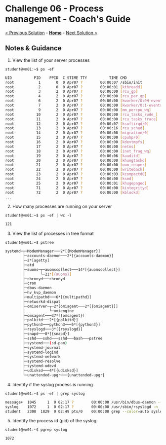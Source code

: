 # Challenge 06 - Process management - Coach's Guide 

[< Previous Solution](./Solution-05.md) - **[Home](./README.md)** - [Next Solution >](./Solution-07.md)

## Notes & Guidance
1. View the list of your server processes

`student@vm01:~$ ps -ef`

```bash
UID          PID    PPID  C STIME TTY          TIME CMD
root           1       0  0 Apr07 ?        00:00:07 /sbin/init
root           2       0  0 Apr07 ?        00:00:01 [kthreadd]
root           3       2  0 Apr07 ?        00:00:00 [rcu_gp]
root           4       2  0 Apr07 ?        00:00:00 [rcu_par_gp]
root           6       2  0 Apr07 ?        00:00:00 [kworker/0:0H-events_highpri]
root           7       2  0 Apr07 ?        00:00:00 [kworker/0:1-events]
root           9       2  0 Apr07 ?        00:00:00 [mm_percpu_wq]
root          10       2  0 Apr07 ?        00:00:00 [rcu_tasks_rude_]
root          11       2  0 Apr07 ?        00:00:00 [rcu_tasks_trace]
root          12       2  0 Apr07 ?        00:00:07 [ksoftirqd/0]
root          13       2  0 Apr07 ?        00:00:16 [rcu_sched]
root          14       2  0 Apr07 ?        00:00:00 [migration/0]
root          15       2  0 Apr07 ?        00:00:00 [cpuhp/0]
root          16       2  0 Apr07 ?        00:00:00 [kdevtmpfs]
root          17       2  0 Apr07 ?        00:00:00 [netns]
root          18       2  0 Apr07 ?        00:00:00 [inet_frag_wq]
root          19       2  0 Apr07 ?        00:00:06 [kauditd]
root          20       2  0 Apr07 ?        00:00:00 [khungtaskd]
root          21       2  0 Apr07 ?        00:00:00 [oom_reaper]
root          22       2  0 Apr07 ?        00:00:00 [writeback]
root          23       2  0 Apr07 ?        00:00:03 [kcompactd0]
root          24       2  0 Apr07 ?        00:00:00 [ksmd]
root          25       2  0 Apr07 ?        00:00:01 [khugepaged]
root          71       2  0 Apr07 ?        00:00:00 [kintegrityd]
root          72       2  0 Apr07 ?        00:00:00 [kblockd]
...
```

2. How many processes are running on your server

`student@vm01:~$ ps -ef | wc -l`

```bash
121
```

3. View the list of processes in tree format

`student@vm01:~$ pstree`

```bash
systemd─┬─ModemManager───2*[{ModemManager}]
        ├─accounts-daemon───2*[{accounts-daemon}]
        ├─2*[agetty]
        ├─atd
        ├─auoms─┬─auomscollect───14*[{auomscollect}]
        │       └─21*[{auoms}]
        ├─chronyd───chronyd
        ├─cron
        ├─dbus-daemon
        ├─hv_kvp_daemon
        ├─multipathd───6*[{multipathd}]
        ├─networkd-dispat
        ├─omiserver─┬─2*[omiagent───2*[{omiagent}]]
        │           └─omiengine
        ├─omsagent───37*[{omsagent}]
        ├─polkitd───2*[{polkitd}]
        ├─python3───python3───5*[{python3}]
        ├─rsyslogd───3*[{rsyslogd}]
        ├─snapd───8*[{snapd}]
        ├─sshd───sshd───sshd───bash───pstree
        ├─systemd───(sd-pam)
        ├─systemd-journal
        ├─systemd-logind
        ├─systemd-network
        ├─systemd-resolve
        ├─systemd-udevd
        ├─udisksd───4*[{udisksd}]
        └─unattended-upgr───{unattended-upgr}
```

4. Identify if the syslog process is running

`student@vm01:~$ ps -ef | grep syslog`

```bash
message+  1045     1  0 02:17 ?        00:00:00 /usr/bin/dbus-daemon --system --address=systemd: --nofork --nopidfile --systemd-activation --syslog-only
syslog    1072     1  0 02:17 ?        00:00:00 /usr/sbin/rsyslogd -n
student   2300  1829  0 02:49 pts/0    00:00:00 grep --color=auto syslog
```

5. Identify the process id (pid) of the syslog

`student@vm01:~$ pgrep syslog`

```bash
1072
```
